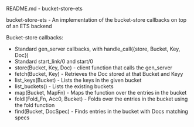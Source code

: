 README.md - bucket-store-ets

bucket-store-ets - An implementation of the bucket-store callbacks on top of an ETS backend

Bucket-store callbacks:
* Standard gen_server callbacks, with handle_call({store, Bucket, Key, Doc})
* Standard start_link/0 and start/0
* store(Bucket, Key, Doc) - client function that calls the gen_server
* fetch(Bucket, Key) - Retrieves the Doc stored at that Bucket and Keyy
* list_keys(Bucket) - Lists the keys in the given bucket
* list_buckets() - Lists the existing buckets
* map(Bucket, MapFn) - Maps the function over the entries in the bucket 
* foldl(Fold_Fn, Acc0, Bucket) - Folds over the entries in the bucket using the fold function
* find(Bucket, DocSpec) - Finds entries in the bucket with Docs matching specs

